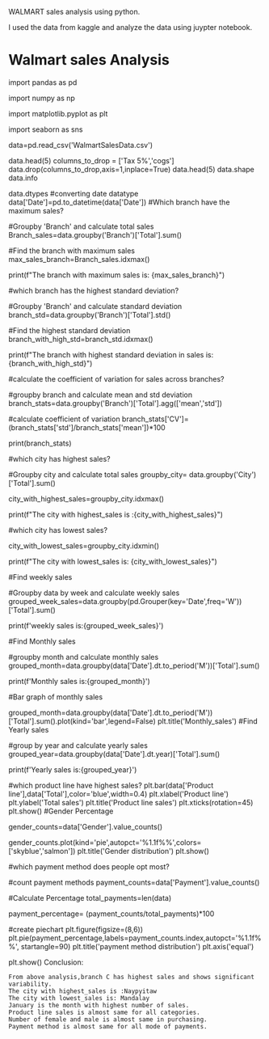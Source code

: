 WALMART sales analysis using python.

I used the data from kaggle and analyze the data using juypter notebook.

# Walmart sales Analysis
import pandas as pd

import numpy as np

import matplotlib.pyplot as plt

import seaborn as sns

data=pd.read_csv('WalmartSalesData.csv')

data.head(5)
columns_to_drop = ['Tax 5%','cogs']
data.drop(columns_to_drop,axis=1,inplace=True)
data.head(5)
data.shape
data.info

data.dtypes
#converting date datatype
data['Date']=pd.to_datetime(data['Date'])
#Which branch have the maximum sales?


#Groupby 'Branch' and calculate total sales
Branch_sales=data.groupby('Branch')['Total'].sum()


#Find the branch with maximum sales
max_sales_branch=Branch_sales.idxmax()

print(f"The branch with maximum sales is: {max_sales_branch}")

#which branch has the highest standard deviation?

#Groupby 'Branch' and calculate standard deviation
branch_std=data.groupby('Branch')['Total'].std()

#Find the highest standard deviation
branch_with_high_std=branch_std.idxmax()

print(f"The branch with highest standard deviation in sales is:{branch_with_high_std}")

#calculate the coefficient of variation for sales across branches?

#groupby branch and calculate mean and std deviation
branch_stats=data.groupby('Branch')['Total'].agg(['mean','std'])

#calculate coefficient of variation
branch_stats['CV']=(branch_stats['std']/branch_stats['mean'])*100

print(branch_stats)

#which city has highest sales?

#Groupby city and calculate total sales
groupby_city= data.groupby('City')['Total'].sum()

city_with_highest_sales=groupby_city.idxmax()

print(f"The city with highest_sales is :{city_with_highest_sales}")

#which city has lowest sales?

city_with_lowest_sales=groupby_city.idxmin()

print(f"The city with lowest_sales is: {city_with_lowest_sales}")

#Find weekly sales

#Groupby data by week and calculate weekly sales
grouped_week_sales=data.groupby(pd.Grouper(key='Date',freq='W'))['Total'].sum()


print(f'weekly sales is:{grouped_week_sales}')

#Find Monthly sales

#groupby month and calculate monthly sales
grouped_month=data.groupby(data['Date'].dt.to_period('M'))['Total'].sum()

print(f'Monthly sales is:{grouped_month}')

#Bar graph of monthly sales


grouped_month=data.groupby(data['Date'].dt.to_period('M'))['Total'].sum().plot(kind='bar',legend=False)
plt.title('Monthly_sales')
#Find Yearly sales

#group by year and calculate yearly sales
grouped_year=data.groupby(data['Date'].dt.year)['Total'].sum()

print(f'Yearly sales is:{grouped_year}')

#which product line have highest sales?
plt.bar(data['Product line'],data['Total'],color='blue',width=0.4)
plt.xlabel('Product line')
plt.ylabel('Total sales')
plt.title('Product line sales')
plt.xticks(rotation=45)
plt.show()
#Gender Percentage

gender_counts=data['Gender'].value_counts()

gender_counts.plot(kind='pie',autopct='%1.1f%%',colors=['skyblue','salmon'])
plt.title('Gender distribution')
plt.show()

#which payment method does people opt most?

#count payment methods
payment_counts=data['Payment'].value_counts()

#Calculate Percentage
total_payments=len(data)

payment_percentage= (payment_counts/total_payments)*100

#create piechart
plt.figure(figsize=(8,6))
plt.pie(payment_percentage,labels=payment_counts.index,autopct='%1.1f%%', startangle=90)
plt.title('payment method distribution')
plt.axis('equal')

plt.show()
Conclusion:
    
    From above analysis,branch C has highest sales and shows significant variability.
    The city with highest_sales is :Naypyitaw
    The city with lowest_sales is: Mandalay
    January is the month with highest number of sales.
    Product line sales is almost same for all categories.
    Number of female and male is almost same in purchasing.
    Payment method is almost same for all mode of payments.
